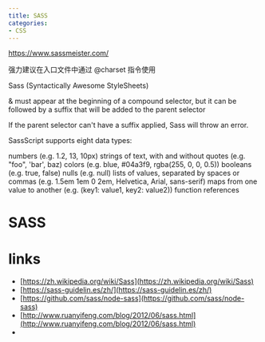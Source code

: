 ```yaml
---
title: SASS
categories: 
- CSS
---
```



https://www.sassmeister.com/


强力建议在入口文件中通过 @charset 指令使用 


Sass (Syntactically Awesome StyleSheets)


& must appear at the beginning of a compound selector, but it can be followed by a suffix that will be added to the parent selector


If the parent selector can't have a suffix applied, Sass will throw an error.



SassScript supports eight data types:

numbers (e.g. 1.2, 13, 10px)
strings of text, with and without quotes (e.g. "foo", 'bar', baz)
colors (e.g. blue, #04a3f9, rgba(255, 0, 0, 0.5))
booleans (e.g. true, false)
nulls (e.g. null)
lists of values, separated by spaces or commas (e.g. 1.5em 1em 0 2em, Helvetica, Arial, sans-serif)
maps from one value to another (e.g. (key1: value1, key2: value2))
function references



# SASS
# links
- [https://zh.wikipedia.org/wiki/Sass](https://zh.wikipedia.org/wiki/Sass)
- [https://sass-guidelin.es/zh/](https://sass-guidelin.es/zh/)
- [https://github.com/sass/node-sass](https://github.com/sass/node-sass)
- [http://www.ruanyifeng.com/blog/2012/06/sass.html](http://www.ruanyifeng.com/blog/2012/06/sass.html)
- []()